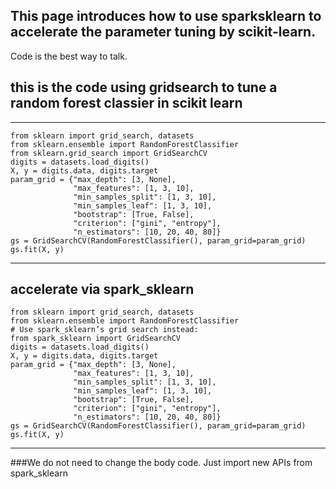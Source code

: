 ## This page introduces how to use sparksklearn to accelerate the parameter tuning by scikit-learn. 

Code is the best way to talk. 

## this is the code using gridsearch to tune a random forest classier in scikit learn
-----------------------------------------------------------

```
from sklearn import grid_search, datasets
from sklearn.ensemble import RandomForestClassifier
from sklearn.grid_search import GridSearchCV
digits = datasets.load_digits()
X, y = digits.data, digits.target
param_grid = {"max_depth": [3, None],
              "max_features": [1, 3, 10],
              "min_samples_split": [1, 3, 10],
              "min_samples_leaf": [1, 3, 10],
              "bootstrap": [True, False],
              "criterion": ["gini", "entropy"],
              "n_estimators": [10, 20, 40, 80]}
gs = GridSearchCV(RandomForestClassifier(), param_grid=param_grid)
gs.fit(X, y)

```
-----------------------------------------------------------
## accelerate via spark_sklearn ##
```
from sklearn import grid_search, datasets
from sklearn.ensemble import RandomForestClassifier
# Use spark_sklearn’s grid search instead:
from spark_sklearn import GridSearchCV
digits = datasets.load_digits()
X, y = digits.data, digits.target
param_grid = {"max_depth": [3, None],
              "max_features": [1, 3, 10],
              "min_samples_split": [1, 3, 10],
              "min_samples_leaf": [1, 3, 10],
              "bootstrap": [True, False],
              "criterion": ["gini", "entropy"],
              "n_estimators": [10, 20, 40, 80]}
gs = GridSearchCV(RandomForestClassifier(), param_grid=param_grid)
gs.fit(X, y)
```
-----------------------------------------------------------
###We do not need to change the body code. Just import new APIs from spark_sklearn
